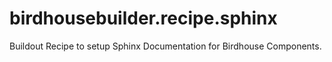 # birdhousebuilder.recipe.sphinx
Buildout Recipe to setup Sphinx Documentation for Birdhouse Components.

